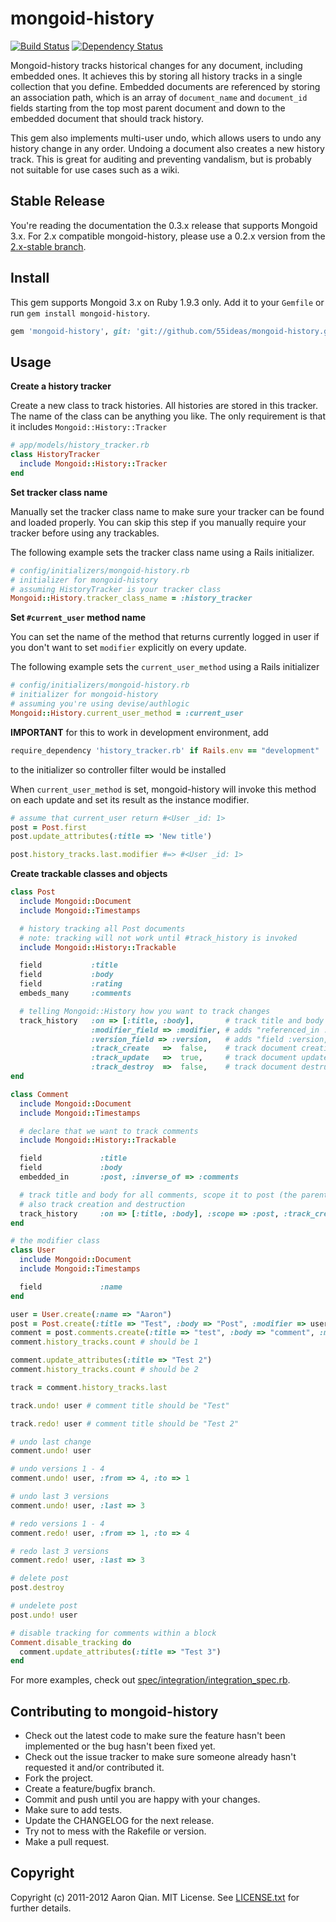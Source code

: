 mongoid-history
===============

[![Build Status](https://secure.travis-ci.org/55ideas/mongoid-history.png?branch=master)](http://travis-ci.org/55ideas/mongoid-history)
[![Dependency Status](https://gemnasium.com/55ideas/mongoid-history.png)](https://gemnasium.com/55ideas/mongoid-history)

Mongoid-history tracks historical changes for any document, including embedded ones. It achieves this by storing all history tracks in a single collection that you define. Embedded documents are referenced by storing an association path, which is an array of `document_name` and `document_id` fields starting from the top most parent document and down to the embedded document that should track history.

This gem also implements multi-user undo, which allows users to undo any history change in any order. Undoing a document also creates a new history track. This is great for auditing and preventing vandalism, but is probably not suitable for use cases such as a wiki.

Stable Release
--------------

You're reading the documentation the 0.3.x release that supports Mongoid 3.x. For 2.x compatible mongoid-history, please use a 0.2.x version from the [2.x-stable branch](https://github.com/aq1018/mongoid-history/tree/2.4-stable).

Install
-------

This gem supports Mongoid 3.x on Ruby 1.9.3 only. Add it to your `Gemfile` or run `gem install mongoid-history`.

```ruby
gem 'mongoid-history', git: 'git://github.com/55ideas/mongoid-history.git'
```

Usage
-----

**Create a history tracker**

Create a new class to track histories. All histories are stored in this tracker. The name of the class can be anything you like. The only requirement is that it includes `Mongoid::History::Tracker`

```ruby
# app/models/history_tracker.rb
class HistoryTracker
  include Mongoid::History::Tracker
end
```

**Set tracker class name**

Manually set the tracker class name to make sure your tracker can be found and loaded properly. You can skip this step if you manually require your tracker before using any trackables.

The following example sets the tracker class name using a Rails initializer.

```ruby
# config/initializers/mongoid-history.rb
# initializer for mongoid-history
# assuming HistoryTracker is your tracker class
Mongoid::History.tracker_class_name = :history_tracker
```

**Set `#current_user` method name**

You can set the name of the method that returns currently logged in user if you don't want to set `modifier` explicitly on every update.

The following example sets the `current_user_method` using a Rails initializer

```ruby
# config/initializers/mongoid-history.rb
# initializer for mongoid-history
# assuming you're using devise/authlogic
Mongoid::History.current_user_method = :current_user
```

**IMPORTANT**
for this to work in development environment, add
```ruby
require_dependency 'history_tracker.rb' if Rails.env == "development"
```
to the initializer so controller filter would be installed



When `current_user_method` is set, mongoid-history will invoke this method on each update and set its result as the instance modifier.

```ruby
# assume that current_user return #<User _id: 1>
post = Post.first
post.update_attributes(:title => 'New title')

post.history_tracks.last.modifier #=> #<User _id: 1>
```

**Create trackable classes and objects**

```ruby
class Post
  include Mongoid::Document
  include Mongoid::Timestamps

  # history tracking all Post documents
  # note: tracking will not work until #track_history is invoked
  include Mongoid::History::Trackable

  field           :title
  field           :body
  field           :rating
  embeds_many     :comments

  # telling Mongoid::History how you want to track changes
  track_history   :on => [:title, :body],       # track title and body fields only, default is :all
                  :modifier_field => :modifier, # adds "referenced_in :modifier" to track who made the change, default is :modifier
                  :version_field => :version,   # adds "field :version, :type => Integer" to track current version, default is :version
                  :track_create   =>  false,    # track document creation, default is false
                  :track_update   =>  true,     # track document updates, default is true
                  :track_destroy  =>  false,    # track document destruction, default is false
end

class Comment
  include Mongoid::Document
  include Mongoid::Timestamps

  # declare that we want to track comments
  include Mongoid::History::Trackable

  field             :title
  field             :body
  embedded_in       :post, :inverse_of => :comments

  # track title and body for all comments, scope it to post (the parent)
  # also track creation and destruction
  track_history     :on => [:title, :body], :scope => :post, :track_create => true, :track_destroy => true
end

# the modifier class
class User
  include Mongoid::Document
  include Mongoid::Timestamps

  field             :name
end

user = User.create(:name => "Aaron")
post = Post.create(:title => "Test", :body => "Post", :modifier => user)
comment = post.comments.create(:title => "test", :body => "comment", :modifier => user)
comment.history_tracks.count # should be 1

comment.update_attributes(:title => "Test 2")
comment.history_tracks.count # should be 2

track = comment.history_tracks.last

track.undo! user # comment title should be "Test"

track.redo! user # comment title should be "Test 2"

# undo last change
comment.undo! user

# undo versions 1 - 4
comment.undo! user, :from => 4, :to => 1

# undo last 3 versions
comment.undo! user, :last => 3

# redo versions 1 - 4
comment.redo! user, :from => 1, :to => 4

# redo last 3 versions
comment.redo! user, :last => 3

# delete post
post.destroy

# undelete post
post.undo! user

# disable tracking for comments within a block
Comment.disable_tracking do
  comment.update_attributes(:title => "Test 3")
end
```
For more examples, check out [spec/integration/integration_spec.rb](https://github.com/aq1018/mongoid-history/blob/master/spec/integration/integration_spec.rb).

Contributing to mongoid-history
-------------------------------

* Check out the latest code to make sure the feature hasn't been implemented or the bug hasn't been fixed yet.
* Check out the issue tracker to make sure someone already hasn't requested it and/or contributed it.
* Fork the project.
* Create a feature/bugfix branch.
* Commit and push until you are happy with your changes.
* Make sure to add tests.
* Update the CHANGELOG for the next release.
* Try not to mess with the Rakefile or version.
* Make a pull request.

Copyright
---------

Copyright (c) 2011-2012 Aaron Qian. MIT License. 
See [LICENSE.txt](https://github.com/aq1018/mongoid-history/blob/master/LICENSE.txt) for further details.


